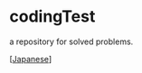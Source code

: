 # codingTest

a repository for solved problems.

[[Japanese](https://github.com/prbslver/codingTest/edit/main/README.jp.md)]
